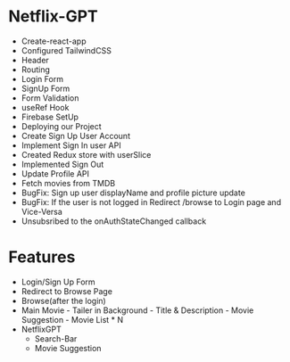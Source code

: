 # Netflix-GPT

- Create-react-app
- Configured TailwindCSS
- Header
- Routing
- Login Form
- SignUp Form
- Form Validation
- useRef Hook
- Firebase SetUp
- Deploying our Project
- Create Sign Up User Account
- Implement Sign In user API
- Created Redux store with userSlice
- Implemented Sign Out
- Update Profile API
- Fetch movies from TMDB
- BugFix: Sign up user displayName and profile picture update
- BugFix: If the user is not logged in Redirect /browse to Login page and Vice-Versa
- Unsubsribed to the onAuthStateChanged callback
 
# Features
  - Login/Sign Up Form
  - Redirect to Browse Page
  - Browse(after the login)
  - Main Movie 
        - Tailer in Background
        - Title & Description
        - Movie Suggestion
            - Movie List * N
  - NetflixGPT
    - Search-Bar
    - Movie Suggestion       
            
